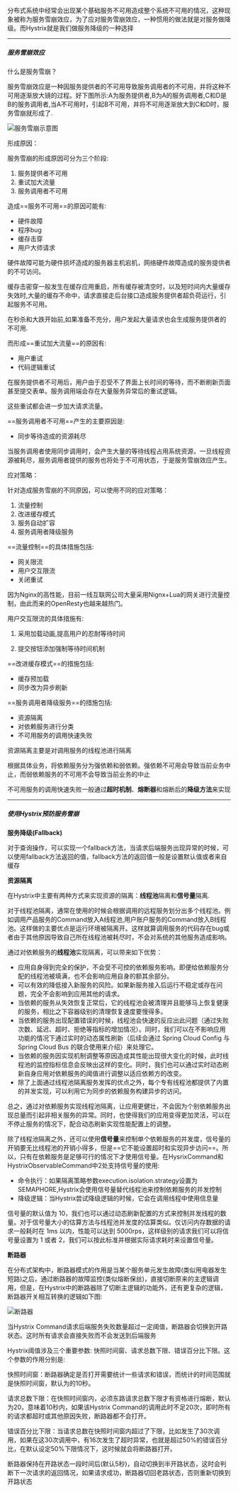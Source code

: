 分布式系统中经常会出现某个基础服务不可用造成整个系统不可用的情况，这种现象被称为服务雪崩效应，为了应对服务雪崩效应，一种惯用的做法就是对服务做降级。而Hystrix就是我们做服务降级的一种选择

---

##### 服务雪崩效应

什么是服务雪崩？

服务雪崩效应是一种因服务提供者的不可用导致服务调用者的不可用，并将这种不可用逐渐放大镜的过程。好下图所示:A为服务提供者,B为A的服务调用者,C和D是B的服务调用者,当A不可用时，引起B不可用，并将不可用逐渐放大到C和D时，服务雪崩就形成了.

![服务雪崩示意图](https://github.com/linkiChen/SpringCloud-2.1.0-toturials/blob/master/imgs/hystrix-1.jpg)

形成原因：

服务雪崩的形成原因可分为三个阶段:

1. 服务提供者不可用
2. 重试加大流量
3. 服务调用者不可用

造成==服务不可用==的原因可能有:

- 硬件故障
- 程序bug
- 缓存击穿
- 用户大师请求

硬件故障可能为硬件损坏造成的服务器主机宕机，网络硬件故障造成的服务提供者的不可访问。

缓存击密穿一般发生在缓存应用重启，所有缓存被清空时，以及短时间内大量缓存失效时,大量的缓存不命中，请求直接走后台接口造成服务提供者超负荷运行，引起服务不可用。

在秒杀和大跌开始前,如果准备不充分，用户发起大量请求也会生成服务提供者的不可用.

而形成==重试加大流量==的原因有:

- 用户重试
- 代码逻辑重试

在服务提供者不可用后，用户由于忍受不了界面上长时间的等待，而不断刷新页面甚至提交表单。服务调用端会存在大量服务异常后的重试逻辑。

这些重试都会进一步加大请求流量。

==服务调用者不可用==产生的主要原因是:

- 同步等待造成的资源耗尽

当服务调用者使用同步调用时，会产生大量的等待线程占用系统资源，一旦线程资源被耗尽，服务调用者提供的服务也将处于不可用状态，于是服务雪崩效应产生。



应对策略：

针对造成服务雪崩的不同原因，可以使用不同的应对策略：

1. 流量控制
2. 改进缓存模式
3. 服务自动扩容
4. 服务调用者降级服务

==流量控制==的具体措施包括:

- 网关限流
- 用户交互限流
- 关闭重试

因为Nginx的高性能，目前一线互联网公司大量采用Nignx+Lua的网关进行流量控制，由此而来的OpenResty也越来越热门。

用户交互限流的具体措施有:

1. 采用加载动画,提高用户的忍耐等待时间

2. 提交按钮添加强制等待时间机制

==改进缓存模式==的措施包括:

- 缓存预加载
- 同步改为异步刷新

==服务调用者降级服务==的措施包括:

- 资源隔离
- 对依赖服务进行分类
- 不可用服务的调用快速失败

资源隔离主要是对调用服务的线程池进行隔离

根据具体业务，将依赖服务分为强依赖和弱依赖。强依赖不可用会导致当前业务中止，而弱依赖服务的不可用不会导致当前业务的中止

不可用服务的调用快速失败一般通过**超时机制**、**熔断器**和熔断后的**降级方法**来实现

---

##### 使用Hystrix预防服务雪崩

**服务降级(Fallback)**

对于查询操作，可以实现一个fallback方法，当请求后端服务出现异常的时候，可以使用fallback方法返回的值，fallback方法的返回值一般是设置默认值或者来自缓存

**资源隔离**

在Hystrix中主要有两种方式来实现资源的隔离：**线程池**隔离和**信号量**隔离.

对于线程池隔离，通常在使用的时候会根据调用的远程服务划分出多个线程池。例如调用产品服务的Command放入A线程池,用户账户服务的Command放入B线程池。这样做的主要优点是运行环境被隔离开。这样就算调用服务的代码存在bug或者由于其他原因导致自己所在线程池被耗尽时，不会对系统的其他服务造成影响。

通过对依赖服务的**线程池**实现隔离，可以带来如下优势：

- 应用自身得到完全的保护，不会受不可控的依赖服务影响。即便给依赖服务分配的线程池被填满，也不会影响应用自身的额其余部分。
- 可以有效的降低接入新服务的风险。如果新服务接入后运行不稳定或存在问题，完全不会影响到应用其他的请求。
- 当依赖的服务从失效恢复正常后，它的线程池会被清理并且能够马上恢复健康的服务，相比之下容器级别的清理恢复速度要慢得多。
- 当依赖的服务出现配置错误的时候，线程池会快速的反应出此问题（通过失败次数、延迟、超时、拒绝等指标的增加情况）。同时，我们可以在不影响应用功能的情况下通过实时的动态属性刷新（后续会通过 Spring Cloud Config 与 Spring Cloud Bus 的联合使用来介绍）来处理它。
- 当依赖的服务因实现机制调整等原因造成其性能出现很大变化的时候，此时线程池的监控指标信息会反映出这样的变化。同时，我们也可以通过实时动态刷新自身应用对依赖服务的阈值进行调整以适应依赖方的改变。
- 除了上面通过线程池隔离服务发挥的优点之外，每个专有线程池都提供了内置的并发实现，可以利用它为同步的依赖服务构建异步的访问。

总之，通过对依赖服务实现线程池隔离，让应用更健壮，不会因为个别依赖服务出现总量而引起非相关服务的异常。同时，也使得我们的应用变得更加灵活，可以在不停止服务的情况下，配合动态刷新实现性能配置上的调整。

除了线程池隔离之外，还可以使用**信号量**来控制单个依赖服务的并发度，信号量的开销要无比线程池的开销小得多，但是==它不能设置超时和实现异步访问==。所以，只有在依赖服务是足够可行的情况下才使用信号量。在HysrixCommand和HystrixObservableCommand中2处支持信号量的使用:

- 命令执行：如果隔离策略参数execution.isolation.strategy设置为SEMAPHORE,Hystrix会使用信号量替代线程池来控制依赖服务的并发控制
- 降级逻辑：当Hystrix尝试降级逻辑的时候，它会在调用线程中使用信息量

信号量的默认值为 10，我们也可以通过动态刷新配置的方式来控制并发线程的数量。对于信号量大小的估算方法与线程池并发度的估算类似。仅访问内存数据的请求一般耗时在 1ms 以内，性能可以达到 5000rps，这样级别的请求我们可以将信号量设置为 1 或者 2，我们可以按此标准并根据实际请求耗时来设置信号量。



**断路器**

在分布式架构中，断路器模式的作用是当某个服务单元发生故障(类似用电器发生短路)之后，通过断路器的故障监控(类似熔断保丝)，直接切断原来的主逻辑调用，但是，在Hystrix中的断路器除了切断主逻辑的功能外，还有更复杂的逻辑，断路器开关相互转换的逻辑如下图:

![断路器](https://github.com/linkiChen/SpringCloud-2.1.0-toturials/blob/master/imgs/hystrix-4.jpg)

当Hystrix  Command请求后端服务失败数量超过一定阈值，断路器会切换到开路状态。这时所有请求会直接失败而不会发送到后端服务

Hystrix阈值涉及三个重要参数: 快照时间窗、请求总数下限、错误百分比下限。这个参数的作用分别是:

快照时间窗：断路器确定是否打开需要统计一些请求和错误，而统计的时间范围就是快照时间窗，默认为的10秒。

请求总数下限：在快照时间窗内，必须东路请求总数下限才有资格进行熔断，默认为20，意味着10秒内，如果该Hystrix Command的调用此时不足20次，即时所有的请求都超时或其他原因失败，断路器都不会打开。

错误百分比下限：当请求总数在快照时间窗内超过了下限，比如发生了30次调用，如果在这30次调用中，有16次发生了超时异常，也就是超过50%的错误百分比，在默认设定50%下限情况下，这时候就会将断路器打开。

断路器保持在开路状态一段时间后(默认5秒)，自动切换到半开路状态，这时会判断下一次请求的返回情况，如果请求成功，断路器切回老路状态，否则重新切换到开路状态